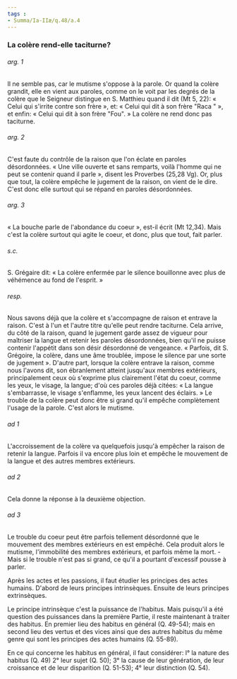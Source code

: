 ```yaml
---
tags : 
- Summa/Ia-IIæ/q.48/a.4
---
```


### La colère rend-elle taciturne?

###### arg. 1
Il ne semble pas, car le mutisme s'oppose à la parole. Or quand la colère grandit, elle en vient aux paroles, comme on le voit par les degrés de la colère que le Seigneur distingue en S. Matthieu quand il dit (Mt 5, 22): « Celui qui s'irrite contre son frère », et: « Celui qui dit à son frère "Raca " », et enfin: « Celui qui dit à son frère "Fou". » La colère ne rend donc pas taciturne. 

###### arg. 2
C'est faute du contrôle de la raison que l'on éclate en paroles désordonnées. « Une ville ouverte et sans remparts, voilà l'homme qui ne peut se contenir quand il parle », disent les Proverbes (25,28 Vg). Or, plus que tout, la colère empêche le jugement de la raison, on vient de le dire. C'est donc elle surtout qui se répand en paroles désordonnées. 

###### arg. 3
« La bouche parle de l'abondance du coeur », est-il écrit (Mt 12,34). Mais c'est la colère surtout qui agite le coeur, et donc, plus que tout, fait parler. 

###### s.c.
S. Grégaire dit: « La colère enfermée par le silence bouillonne avec plus de véhémence au fond de l'esprit. » 

###### resp.
Nous savons déjà que la colère et s'accompagne de raison et entrave la raison. C'est à l'un et l'autre titre qu'elle peut rendre taciturne. Cela arrive, du côté de la raison, quand le jugement garde assez de vigueur pour maîtriser la langue et retenir les paroles désordonnées, bien qu'il ne puisse contenir l'appétit dans son désir désordonné de vengeance. « Parfois, dit S. Grégoire, la colère, dans une âme troublée, impose le silence par une sorte de jugement ». D'autre part, lorsque la colère entrave la raison, comme nous l'avons dit, son ébranlement atteint jusqu'aux membres extérieurs, principalement ceux où s'exprime plus clairement l'état du coeur, comme les yeux, le visage, la langue; d'où ces paroles déjà citées: « La langue s'embarrasse, le visage s'enflamme, les yeux lancent des éclairs. » Le trouble de la colère peut donc être si grand qu'il empêche complètement l'usage de la parole. C'est alors le mutisme. 

###### ad 1
L'accroissement de la colère va quelquefois jusqu'à empêcher la raison de retenir la langue. Parfois il va encore plus loin et empêche le mouvement de la langue et des autres membres extérieurs. 

###### ad 2
Cela donne la réponse à la deuxième objection. 

###### ad 3
Le trouble du coeur peut être parfois tellement désordonné que le mouvement des membres extérieurs en est empêché. Cela produit alors le mutisme, l'immobilité des membres extérieurs, et parfois même la mort. - Mais si le trouble n'est pas si grand, ce qu'il a pourtant d'excessif pousse à parler. 

Après les actes et les passions, il faut étudier les principes des actes humains. D'abord de leurs principes intrinsèques. Ensuite de leurs principes extrinsèques. 

Le principe intrinsèque c'est la puissance de l'habitus. Mais puisqu'il a été question des puissances dans la première Partie, il reste maintenant à traiter des habitus. En premier lieu des habitus en général (Q. 49-54); mais en second lieu des vertus et des vices ainsi que des autres habitus du même genre qui sont les principes des actes humains (Q. 55-89). 

En ce qui concerne les habitus en général, il faut considérer: l° la nature des habitus (Q. 49) 2° leur sujet (Q. 50); 3° la cause de leur génération, de leur croissance et de leur disparition (Q. 51-53); 4° leur distinction (Q. 54). 

